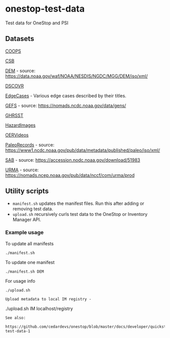 # onestop-test-data

Test data for OneStop and PSI

## Datasets

[COOPS](/COOPS)

[CSB](/CSB)

[DEM](/DEM) - source: https://data.noaa.gov/waf/NOAA/NESDIS/NGDC/MGG/DEM/iso/xml/

[DSCOVR](/DSCOVR)

[EdgeCases](/EdgeCases) - Various edge cases described by their titles. 

[GEFS](/GEFS) - source: https://nomads.ncdc.noaa.gov/data/gens/

[GHRSST](/GHRSST)

[HazardImages](/HazardImages)

[OERVideos](/OERVideos)

[PaleoRecords](/PaleoRecords) - source: https://www1.ncdc.noaa.gov/pub/data/metadata/published/paleo/iso/xml/

[SAB](/SAB) - source: https://accession.nodc.noaa.gov/download/51983

[URMA](/URMA) - source: https://nomads.ncep.noaa.gov/pub/data/nccf/com/urma/prod

## Utility scripts

- `manifest.sh` updates the manifest files. Run this after adding or removing test data.
- `upload.sh` recursively curls test data to the OneStop or Inventory Manager API.

### Example usage
To update all manifests
```
./manifest.sh
```
To update one manifest
```
./manifest.sh DEM
```
For usage info
```
./upload.sh
```
```
Upload metadata to local IM registry -
```
./upload.sh IM <dirname> localhost/registry
```
See also:
  https://github.com/cedardevs/onestop/blob/master/docs/developer/quickstart.md#upload-test-data-1

